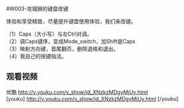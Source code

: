 #W003-攻城狮的键盘改键

体验和享受精致，尽量提升键盘使用体验，我们来改键。  

（1）Caps（大小写）与左Ctrl对调。  
（2）调Caps键序，变成Mode_switch，加Shift是Caps  
（3）映射方向键，首尾翻页，删除退格和退出。  
（4）我自己的按键指法。

## 观看视频

优酷 http://v.youku.com/v_show/id_XNzkzMDgyMjUy.html  
[youku] http://v.youku.com/v_show/id_XNzkzMDgyMjUy.html [/youku]

